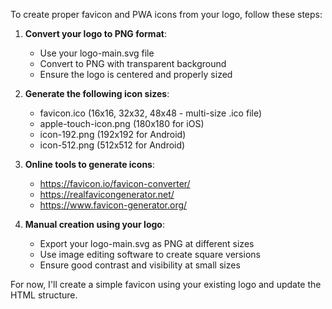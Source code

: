 <!-- Favicon and PWA Icon Generation Instructions -->

To create proper favicon and PWA icons from your logo, follow these steps:

1. **Convert your logo to PNG format**:
   - Use your logo-main.svg file
   - Convert to PNG with transparent background
   - Ensure the logo is centered and properly sized

2. **Generate the following icon sizes**:
   - favicon.ico (16x16, 32x32, 48x48 - multi-size .ico file)
   - apple-touch-icon.png (180x180 for iOS)
   - icon-192.png (192x192 for Android)
   - icon-512.png (512x512 for Android)

3. **Online tools to generate icons**:
   - https://favicon.io/favicon-converter/
   - https://realfavicongenerator.net/
   - https://www.favicon-generator.org/

4. **Manual creation using your logo**:
   - Export your logo-main.svg as PNG at different sizes
   - Use image editing software to create square versions
   - Ensure good contrast and visibility at small sizes

For now, I'll create a simple favicon using your existing logo and update the HTML structure.
